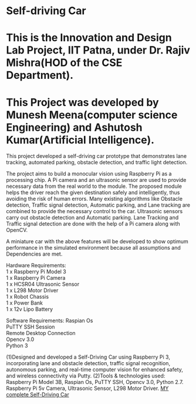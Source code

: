 # Self-driving Car
# This is the Innovation and Design Lab Project, IIT Patna,  under Dr. Rajiv Mishra(HOD of the CSE Department).
# This  Project was developed by Munesh Meena(computer science Engineering) and Ashutosh Kumar(Artificial Intelligence).
This project developed a self-driving car prototype that demonstrates lane tracking, automated parking, obstacle detection, and traffic light detection.

The project aims to build a monocular vision using Raspberry Pi as a processing chip. A Pi camera and an ultrasonic sensor are used to provide necessary data from the real world to the module. The proposed module helps the driver reach the given destination safely and intelligently, thus avoiding the risk of human errors. Many existing algorithms like  Obstacle detection, Traffic signal detection, Automatic parking, and Lane tracking are combined to provide the necessary control to the car. Ultrasonic sensors carry out obstacle detection and Automatic parking. Lane Tracking and Traffic signal detection are done with the help of a Pi camera along with OpenCV. 

 A miniature car with the above features will be developed to show optimum performance in the simulated environment because all assumptions and Dependencies are met.
 
 Hardware Requirements:<br/>
 1 x Raspberry Pi Model 3 <br/>
 1 x Raspberry Pi  Camera <br/>
 1 x HCSR04 Ultrasonic Sensor <br/>
 1 x L298 Motor Driver <br/>
 1 x Robot Chassis<br/>
 1 x Power Bank<br/>
 1 x 12v Lipo Battery<br/>
 
 Software Requirements:
 Raspian Os <br/>
 PuTTY SSH Session <br/>
 Remote Desktop Connection <br/>
 Opencv 3.0 <br/>
 Python 3 <br/>

(1)Designed and developed a Self-Driving Car using Raspberry Pi 3, incorporating lane and obstacle
detection, traffic signal recognition, autonomous parking, and real-time computer vision for enhanced
safety, and wireless connectivity via Putty.
(2)Tools & technologies used: Raspberry Pi Model 3B, Raspian Os, PuTTY SSH, Opencv 3.0,
Python 2.7. Raspberry Pi 5v Camera, Ultrasonic Sensor, L298 Motor Driver.
[MY complete Self-Driving Car](https://github.com/Codecreatermunesh/Self_Driving_car/blob/main/Complete_Project_poster_for%20indian%20Mobile%20Congress.jpeg)
 
 
